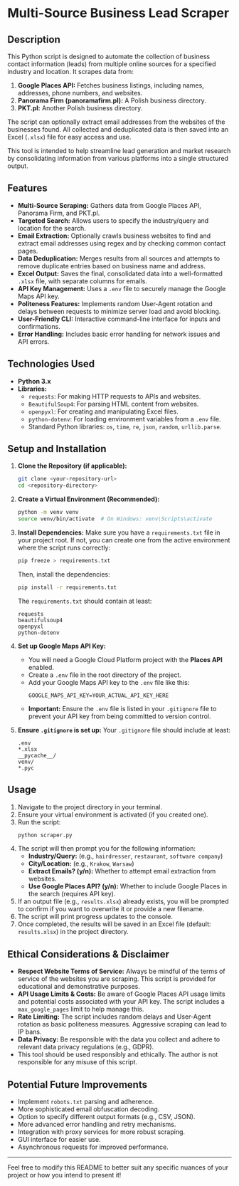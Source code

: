 # Multi-Source Business Lead Scraper

## Description

This Python script is designed to automate the collection of business contact information (leads) from multiple online sources for a specified industry and location. It scrapes data from:

1.  **Google Places API:** Fetches business listings, including names, addresses, phone numbers, and websites.
2.  **Panorama Firm (panoramafirm.pl):** A Polish business directory.
3.  **PKT.pl:** Another Polish business directory.

The script can optionally extract email addresses from the websites of the businesses found. All collected and deduplicated data is then saved into an Excel (`.xlsx`) file for easy access and use.

This tool is intended to help streamline lead generation and market research by consolidating information from various platforms into a single structured output.

## Features

*   **Multi-Source Scraping:** Gathers data from Google Places API, Panorama Firm, and PKT.pl.
*   **Targeted Search:** Allows users to specify the industry/query and location for the search.
*   **Email Extraction:** Optionally crawls business websites to find and extract email addresses using regex and by checking common contact pages.
*   **Data Deduplication:** Merges results from all sources and attempts to remove duplicate entries based on business name and address.
*   **Excel Output:** Saves the final, consolidated data into a well-formatted `.xlsx` file, with separate columns for emails.
*   **API Key Management:** Uses a `.env` file to securely manage the Google Maps API key.
*   **Politeness Features:** Implements random User-Agent rotation and delays between requests to minimize server load and avoid blocking.
*   **User-Friendly CLI:** Interactive command-line interface for inputs and confirmations.
*   **Error Handling:** Includes basic error handling for network issues and API errors.

## Technologies Used

*   **Python 3.x**
*   **Libraries:**
    *   `requests`: For making HTTP requests to APIs and websites.
    *   `BeautifulSoup4`: For parsing HTML content from websites.
    *   `openpyxl`: For creating and manipulating Excel files.
    *   `python-dotenv`: For loading environment variables from a `.env` file.
    *   Standard Python libraries: `os`, `time`, `re`, `json`, `random`, `urllib.parse`.

## Setup and Installation

1.  **Clone the Repository (if applicable):**
    ```bash
    git clone <your-repository-url>
    cd <repository-directory>
    ```

2.  **Create a Virtual Environment (Recommended):**
    ```bash
    python -m venv venv
    source venv/bin/activate  # On Windows: venv\Scripts\activate
    ```

3.  **Install Dependencies:**
    Make sure you have a `requirements.txt` file in your project root. If not, you can create one from the active environment where the script runs correctly:
    ```bash
    pip freeze > requirements.txt
    ```
    Then, install the dependencies:
    ```bash
    pip install -r requirements.txt
    ```
    The `requirements.txt` should contain at least:
    ```
    requests
    beautifulsoup4
    openpyxl
    python-dotenv
    ```

4.  **Set up Google Maps API Key:**
    *   You will need a Google Cloud Platform project with the **Places API** enabled.
    *   Create a `.env` file in the root directory of the project.
    *   Add your Google Maps API key to the `.env` file like this:
        ```env
        GOOGLE_MAPS_API_KEY=YOUR_ACTUAL_API_KEY_HERE
        ```
    *   **Important:** Ensure the `.env` file is listed in your `.gitignore` file to prevent your API key from being committed to version control.

5.  **Ensure `.gitignore` is set up:**
    Your `.gitignore` file should include at least:
    ```
    .env
    *.xlsx
    __pycache__/
    venv/
    *.pyc
    ```

## Usage

1.  Navigate to the project directory in your terminal.
2.  Ensure your virtual environment is activated (if you created one).
3.  Run the script:
    ```bash
    python scraper.py
    ```
4.  The script will then prompt you for the following information:
    *   **Industry/Query:** (e.g., `hairdresser`, `restaurant`, `software company`)
    *   **City/Location:** (e.g., `Krakow`, `Warsaw`)
    *   **Extract Emails? (y/n):** Whether to attempt email extraction from websites.
    *   **Use Google Places API? (y/n):** Whether to include Google Places in the search (requires API key).
5.  If an output file (e.g., `results.xlsx`) already exists, you will be prompted to confirm if you want to overwrite it or provide a new filename.
6.  The script will print progress updates to the console.
7.  Once completed, the results will be saved in an Excel file (default: `results.xlsx`) in the project directory.

## Ethical Considerations & Disclaimer

*   **Respect Website Terms of Service:** Always be mindful of the terms of service of the websites you are scraping. This script is provided for educational and demonstrative purposes.
*   **API Usage Limits & Costs:** Be aware of Google Places API usage limits and potential costs associated with your API key. The script includes a `max_google_pages` limit to help manage this.
*   **Rate Limiting:** The script includes random delays and User-Agent rotation as basic politeness measures. Aggressive scraping can lead to IP bans.
*   **Data Privacy:** Be responsible with the data you collect and adhere to relevant data privacy regulations (e.g., GDPR).
*   This tool should be used responsibly and ethically. The author is not responsible for any misuse of this script.

## Potential Future Improvements

*   Implement `robots.txt` parsing and adherence.
*   More sophisticated email obfuscation decoding.
*   Option to specify different output formats (e.g., CSV, JSON).
*   More advanced error handling and retry mechanisms.
*   Integration with proxy services for more robust scraping.
*   GUI interface for easier use.
*   Asynchronous requests for improved performance.

---

Feel free to modify this README to better suit any specific nuances of your project or how you intend to present it!
